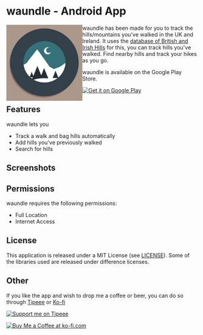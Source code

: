 # waundle - Android App
<img src="./images/WaundleIcon.jpg" align="left" width="200" />

waundle has been made for you to track the hills/mountains you've walked in the UK and Ireland. It uses the [database of British and Irish Hills](https://www.hills-database.co.uk/) for this, you can track hills you've walked. Find nearby hills and track your hikes as you go.

waundle is available on the Google Play Store.

<p align="left">
  <a href="https://play.google.com/store/apps/details?id=net.ddns.ajefferiss.waundle">
    <img alt="Get it on Google Play" height="80" src="https://play.google.com/intl/en_us/badges/images/generic/en_badge_web_generic.png" />
  </a>
</p>


## Features

waundle lets you

- Track a walk and bag hills automatically
- Add hills you've previously walked
- Search for hills

## Screenshots

## Permissions
waundle requires the following permissions:
- Full Location
- Internet Access

## License

This application is released under a MIT License (see [LICENSE](LICENSE)). Some of the libraries
used are released under difference licenses.

## Other
If you like the app and wish to drop me a coffee or beer, you can do so through [Tipeee](https://en.tipeee.com/adam-j) or [Ko-fi](https://ko-fi.com/adamjefferiss)

<a href="https://en.tipeee.com/adam-j"><img alt="Support me on Tipeee" width="172" height="92" src="https://en.tipeee.com/img/pedago/tipeee-tip-btn.png" /></a>

<a href='https://ko-fi.com/A0A411J6BX' target='_blank'><img height='36' style='border:0px;height:36px;' src='https://storage.ko-fi.com/cdn/kofi2.png?v=3' border='0' alt='Buy Me a Coffee at ko-fi.com' /></a>
